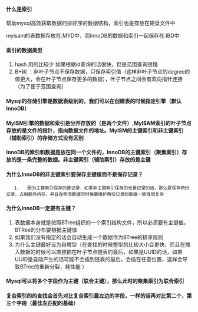 #### 什么是索引

帮助mysql高效获取数据的排好序的数据结构，索引也是存放在硬盘文件中

myisam的表数据存放在.MYD中，而InnoDB的数据和索引一起保存在.IBD中



#### 索引的数据类型

1. hash  用的比较少 如果根据id查询的话很快，但是范围查询很慢
2. B+树 ：非叶子节点不保存数据，只保存索引值（这样非叶子节点的degree的值更大，会在叶子节点保存更多的数据），叶子节点之间会有双向指针连接（为了便于范围查询）

#### Mysql的存储引擎是数据表级别的，我们可以在创建表的时候指定引擎（默认InnoDB）

#### MyISM引擎的数据和索引是分开存放的（是两个文件）,MyISAM索引的叶子节点存放的是文件的指针，指向数据文件的地址。MyISM的主键索引和非主键索引（辅助索引）的存储方式没有区别

#### InnoDB的索引和数据是放在同一个文件的，InnoDB的主键索引（聚集索引）存放的是一条完整的数据。非主键索引（辅助索引）存放的是主键

#### 为什么InnoDB的非主键索引要保存主键值而不是保存记录？

       1.   因为主键索引保存的是记录，如果非主键索引保存的也是记录的话，那么要保存两份记录，占用额外内存，并且在修改数据的时候要维护两份记录的数据一致性很复杂

#### 为什么InnoDB一定要有主键？

1. 表数据本身就是按照BTree组织的一个索引结构文件，所以必须要有主键值，BTRee的分布要根据主键值
2. 如果我们没有指定的话会自动生成一个数据作为BTree的排序规则
3. 为什么主键最好设为自增型（在查找的时候整型的比较大小会更快，而且在插入数据的时候可以直接插在叶子节点链表的最后，如果是UUID的话，如果UUID是自动产生的话可能不会插到链表的最后，会插在任意位置，这样会导致BTree的重新分裂，耗性能 ）



#### Mysql可以将多个字段作为主键（联合主键），那么此时的聚集索引为联合索引



#### 复合索引的的查找会首先对比复合索引最左边的字段，一样的话再对比第二个，第三个字段（最佳左匹配的基础）







  



